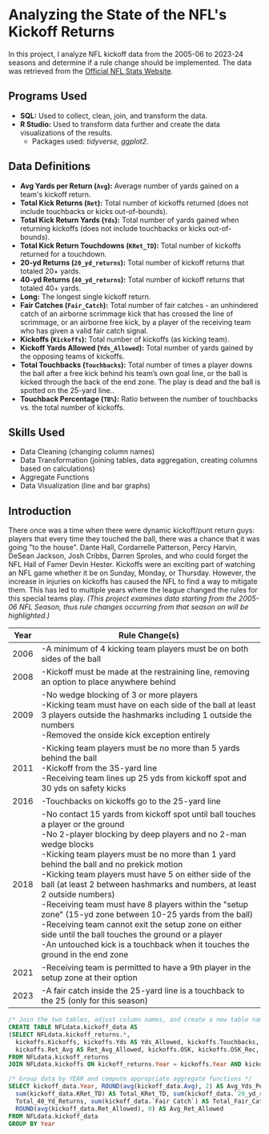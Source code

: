 # Analyzing the State of the NFL's Kickoff Returns
In this project, I analyze NFL kickoff data from the 2005-06 to 2023-24 seasons and determine if a rule change should be implemented. The data was retrieved from the [Official NFL Stats Website](https://www.nfl.com/stats/team-stats/).

## Programs Used
+ **SQL:** Used to collect, clean, join, and transform the data. <be>
+ **R Studio:** Used to transform data further and create the data visualizations of the results.
  + Packages used: *tidyverse, ggplot2*.

## Data Definitions
  + **Avg Yards per Return (`Avg`):** Average number of yards gained on a team's kickoff return.<br>
  + **Total Kick Returns (`Ret`):** Total number of kickoffs returned (does not include touchbacks or kicks out-of-bounds).<br>
  + **Total Kick Return Yards (`Yds`):** Total number of yards gained when returning kickoffs (does not include touchbacks or kicks out-of-bounds).<br>
  + **Total Kick Return Touchdowns (`KRet_TD`):** Total number of kickoffs returned for a touchdown.<br>
  + **20-yd Returns (`20_yd_returns`):** Total number of kickoff returns that totaled 20+ yards.<br>
  + **40-yd Returns (`40_yd_returns`):** Total number of kickoff returns that totaled 40+ yards.<br>
  + **Long:** The longest single kickoff return.<br>
  + **Fair Catches (`Fair_Catch`):** Total number of fair catches - an unhindered catch of an airborne scrimmage kick that has crossed the line of scrimmage, or an airborne free kick, by a player of the receiving team who has given a valid fair catch signal.<br>
  + **Kickoffs (`Kickoffs`):** Total number of kickoffs (as kicking team).<br>
  + **Kickoff Yards Allowed (`Yds_Allowed`):** Total number of yards gained by the opposing teams of kickoffs.<br>
  + **Total Touchbacks (`Touchbacks`):** Total number of times a player downs the ball after a free kick behind his team’s own goal line, or the ball is kicked through the back of the end zone. The play is dead and the ball is spotted on the 25-yard line..<br>
  + **Touchback Percentage (`TB%`):** Ratio between the number of touchbacks vs. the total number of kickoffs.<br>

## Skills Used
- Data Cleaning (changing column names)
- Data Transformation (joining tables, data aggregation, creating columns based on calculations)
- Aggregate Functions
- Data Visualization (line and bar graphs)

## Introduction
There once was a time when there were dynamic kickoff/punt return guys: players that every time they touched the ball, there was a chance that it was going "to the house". Dante Hall, Cordarrelle Patterson, Percy Harvin, DeSean Jackson, Josh Cribbs, Darren Sproles, and who could forget the NFL Hall of Famer Devin Hester. Kickoffs were an exciting part of watching an NFL game whether it be on Sunday, Monday, or Thursday. However, the increase in injuries on kickoffs has caused the NFL to find a way to mitigate them. This has led to multiple years where the league changed the rules for this special teams play. *(This project examines data starting from the 2005-06 NFL Season, thus rule changes occurring from that season on will be highlighted.)*

| Year | Rule Change(s)|
|---|---|
| 2006 | -A minimum of 4 kicking team players must be on both sides of the ball |
| 2008 | -Kickoff must be made at the restraining line, removing an option to place anywhere behind|
| 2009 | -No wedge blocking of 3 or more players <br>-Kicking team must have on each side of the ball at least 3 players outside the hashmarks including 1 outside the numbers <br>-Removed the onside kick exception entirely|
| 2011 | -Kicking team players must be no more than 5 yards behind the ball <br>-Kickoff from the 35-yard line <br>-Receiving team lines up 25 yds from kickoff spot and 30 yds on safety kicks|
| 2016 | -Touchbacks on kickoffs go to the 25-yard line|
| 2018 | -No contact 15 yards from kickoff spot until ball touches a player or the ground<br>-No 2-player blocking by deep players and no 2-man wedge blocks <br>-Kicking team players must be no more than 1 yard behind the ball and no prekick motion<br>-Kicking team players must have 5 on either side of the ball (at least 2 between hashmarks and numbers, at least 2 outside numbers)<br>-Receiving team must have 8 players within the "setup zone" (15-yd zone between 10-25 yards from the ball)<br>-Receiving team cannot exit the setup zone on either side until the ball touches the ground or a player<br>-An untouched kick is a touchback when it touches the ground in the end zone |
| 2021 | -Receiving team is permitted to have a 9th player in the setup zone at their option|
| 2023 | -A fair catch inside the 25-yard line is a touchback to the 25 (only for this season)|


```SQL
/* Join the two tables, adjust column names, and create a new table named "kickoff_data" */
CREATE TABLE NFLdata.kickoff_data AS
(SELECT NFLdata.kickoff_returns.*,
  kickoffs.Kickoffs, kickoffs.Yds AS Yds_Allowed, kickoffs.Touchbacks, kickoffs.`TB(pct)` AS `TB%`, kickoffs.Ret AS Ret_Allowed,
  kickoffs.Ret_Avg AS Ret_Avg_Allowed, kickoffs.OSK, kickoffs.OSK_Rec, kickoffs.OOB, kickoffs.Touchdowns_Allowed
FROM NFLdata.kickoff_returns
JOIN NFLdata.kickoffs ON kickoff_returns.Year = kickoffs.Year AND kickoff_returns.Team= kickoffs.Team)
```
```SQL
/* Group data by YEAR and compute appropriate aggregate functions */
SELECT kickoff_data.Year, ROUND(avg(kickoff_data.Avg), 2) AS Avg_Yds_Per_Return, ROUND(avg(kickoff_data.Yds), 2) AS Avg_KRet_Yds_Per_Season, 
  sum(kickoff_data.KRet_TD) AS Total_KRet_TD, sum(kickoff_data.`20_yd_returns`) AS Total_20_Yd_Returns, sum(kickoff_data.`40_yd_returns`) AS 
  Total_40_Yd_Returns, sum(kickoff_data.`Fair Catch`) AS Total_Fair_Catches, sum(kickoff_data.Touchbacks) AS Total_Touchbacks, 
  ROUND(avg(kickoff_data.Ret_Allowed), 0) AS Avg_Ret_Allowed
FROM NFLdata.kickoff_data
GROUP BY Year
```


